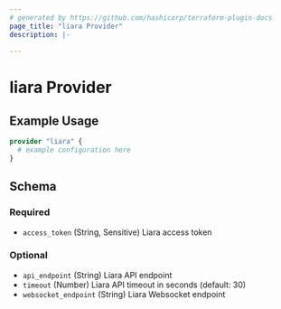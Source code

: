 ```yaml
---
# generated by https://github.com/hashicorp/terraform-plugin-docs
page_title: "liara Provider"
description: |-
  
---
```


# liara Provider



## Example Usage

```terraform
provider "liara" {
  # example configuration here
}
```

<!-- schema generated by tfplugindocs -->
## Schema

### Required

- `access_token` (String, Sensitive) Liara access token

### Optional

- `api_endpoint` (String) Liara API endpoint
- `timeout` (Number) Liara API timeout in seconds (default: 30)
- `websocket_endpoint` (String) Liara Websocket endpoint
